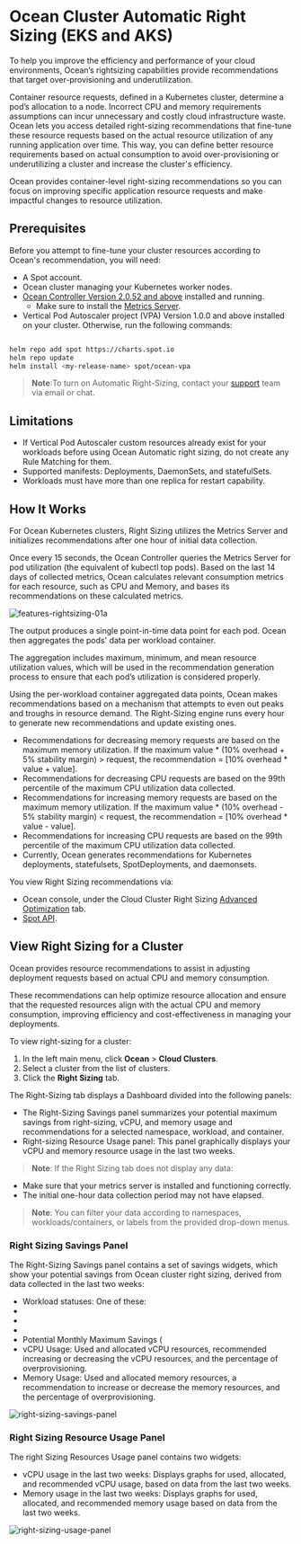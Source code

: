 <meta name=“robots” content=“noindex”>

#  Ocean Cluster Automatic Right Sizing (EKS and AKS)

To help you improve the efficiency and performance of your cloud environments, Ocean’s rightsizing capabilities provide recommendations that target over-provisioning and underutilization. 

Container resource requests, defined in a Kubernetes cluster, determine a pod’s allocation to a node. Incorrect CPU and memory requirements assumptions can incur unnecessary and costly cloud infrastructure waste. Ocean lets you access detailed right-sizing recommendations that fine-tune these resource requests based on the actual resource utilization of any running application over time. This way, you can define better resource requirements based on actual consumption to avoid over-provisioning or underutilizing a cluster and increase the cluster's efficiency. 

Ocean provides container-level right-sizing recommendations so you can focus on improving specific application resource requests and make impactful changes to resource utilization.  

##  Prerequisites

Before you attempt to fine-tune your cluster resources according to Ocean's recommendation, you will need: 

*  A Spot account. 
* Ocean cluster managing your Kubernetes worker nodes. 
*  [Ocean Controller Version 2.0.52 and above](https://docs.spot.io/ocean/tutorials/ocean-controller-v2/) installed and running.
   *  Make sure to install the [Metrics Server](https://github.com/kubernetes-incubator/metrics-server#deployment).
*  Vertical Pod Autoscaler project (VPA) Version 1.0.0 and above installed on your cluster. Otherwise, run the following commands:

```sh

helm repo add spot https://charts.spot.io 
helm repo update 
helm install <my-release-name> spot/ocean-vpa
```
>**Note**:To turn on Automatic Right-Sizing, contact your [support](https://spot.io/support/) team via email or chat.

##  Limitations  

*  If Vertical Pod Autoscaler custom resources already exist for your workloads before using Ocean Automatic right sizing, do not create any Rule Matching for them. 
*  Supported manifests: Deployments, DaemonSets, and statefulSets.  
*  Workloads must have more than one replica for restart capability. 


##  How It Works 

For Ocean Kubernetes clusters, Right Sizing utilizes the Metrics Server and initializes recommendations after one hour of initial data collection. 

Once every 15 seconds, the Ocean Controller queries the Metrics Server for pod utilization (the equivalent of kubectl top pods). Based on the last 14 days of collected metrics, Ocean calculates relevant consumption metrics for each resource, such as CPU and Memory, and bases its recommendations on these calculated metrics. 

![features-rightsizing-01a](https://github.com/spotinst/help/assets/159915991/4ded53db-21ff-4a17-82b2-77b32c598351)

The output produces a single point-in-time data point for each pod. Ocean then aggregates the pods' data per workload container. 

The aggregation includes maximum, minimum, and mean resource utilization values, which will be used in the recommendation generation process to ensure that each pod’s utilization is considered properly. 

Using the per-workload container aggregated data points, Ocean makes recommendations based on a mechanism that attempts to even out peaks and troughs in resource demand. The Right-Sizing engine runs every hour to generate new recommendations and update existing ones. 

*  Recommendations for decreasing memory requests are based on the maximum memory utilization. If the maximum value * (10% overhead + 5% stability margin) > request, the recommendation = [10% overhead * value + value].
*  Recommendations for decreasing CPU requests are based on the 99th percentile of the maximum CPU utilization data collected.
*  Recommendations for increasing memory requests are based on the maximum memory utilization. If the maximum value * (10% overhead - 5% stability margin) < request, the recommendation = [10% overhead * value - value].
*  Recommendations for increasing CPU requests are based on the 99th percentile of the maximum CPU utilization data collected.
*  Currently, Ocean generates recommendations for Kubernetes deployments, statefulsets, SpotDeployments, and daemonsets.

You view Right Sizing recommendations via: 

*  Ocean console, under the Cloud Cluster Right Sizing [Advanced Optimization](https://docs.spot.io/ocean/features/ocean-cluster-right-sizing-recom-tab) tab. 
*  [Spot API](https://docs.spot.io/api/#tag/Ocean-AWS/operation/oceanAwsFilterRightSizingWithFilter).

##  View Right Sizing for a Cluster 

Ocean provides resource recommendations to assist in adjusting deployment requests based on actual CPU and memory consumption. 

These recommendations can help optimize resource allocation and ensure that the requested resources align with the actual CPU and memory consumption, improving efficiency and cost-effectiveness in managing your deployments. 

To view right-sizing for a cluster:   

1.  In the left main menu, click **Ocean** > **Cloud Clusters**. 
2.  Select a cluster from the list of clusters. 
3.  Click the **Right Sizing** tab. 

The Right-Sizing tab displays a Dashboard divided into the following panels: 

*  The Right-Sizing Savings panel summarizes your potential maximum savings from right-sizing, vCPU, and memory usage and recommendations for a selected namespace, workload, and container. 
*  Right-sizing Resource Usage panel: This panel graphically displays your vCPU and memory resource usage in the last two weeks. 

>**Note**: If the Right Sizing tab does not display any data: 

*  Make sure that your metrics server is installed and functioning correctly. 
*  The initial one-hour data collection period may not have elapsed. 

>**Note**: You can filter your data according to namespaces, workloads/containers, or labels from the provided drop-down menus.

###  Right Sizing Savings Panel 

The Right-Sizing Savings panel contains a set of savings widgets, which show your potential savings from Ocean cluster right sizing, derived from data collected in the last two weeks:  

*  Workload statuses: One of these:
*
*
*
*  Potential Monthly Maximum Savings (
*  vCPU Usage: Used and allocated vCPU resources, recommended increasing or decreasing the vCPU resources, and the percentage of overprovisioning. 
*  Memory Usage: Used and allocated memory resources, a recommendation to increase or decrease the memory resources, and the percentage of overprovisioning. 

![right-sizing-savings-panel](https://github.com/spotinst/help/assets/159915991/3693d491-2caa-4254-ae5c-4eafa6123b89)

###  Right Sizing Resource Usage Panel 

The right Sizing Resources Usage panel contains two widgets: 

*  vCPU usage in the last two weeks: Displays graphs for used, allocated, and recommended vCPU usage, based on data from the last two weeks. 
*  Memory usage in the last two weeks: Displays graphs for used, allocated, and recommended memory usage based on data from the last two weeks. 

![right-sizing-usage-panel](https://github.com/spotinst/help/assets/159915991/82488c4a-5683-432b-b589-a30b1d15ed99)

